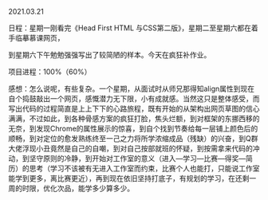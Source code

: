 2021.03.21

日程：星期一刚看完《Head First HTML 与CSS第二版》，星期二至星期六都在着手临摹慕课网页，

到星期六下午勉勉强强写出了较简陋的样本。今天在疯狂补作业。

项目进程：100%（60%）

感想：怎么说呢，有些复杂。一个星期，从面试时从师兄那得知align属性到现在自个捣鼓敲出一个网页，感慨潜力无下限，小有成就感。当然这只是整体感受，而写出代码的过程简直是上上下下的心路旅程，既有开始的从架构出网页草图的信心满满，不过如此，到各种骨感方案的疯狂打脸，焦头烂额，到对框架的东挪西移的无奈，到发现Chrome的属性展示的惊喜，到自个找到节奏给每一层铺上颜色后的顺畅，到对定位的愈发熟练终至一己之力将所学浓缩成品（残缺）的兴奋，到Q群大佬浮现小丑竟然是自己的自嘲，到对自己按部就班的怀疑，到按需拿来代码的冲动，到坚守原则的冷静，到开始对工作室的意义（进入—学习—比赛—得奖—简历）的思考（学习不该被有无进入工作室而约束，比赛个人也能打，只能说工作室能学到更多，离比赛更近），再到现在依旧坚持打底子，有规划的学习，在还剩一周的时限，优化次品，能学多少算多少。

